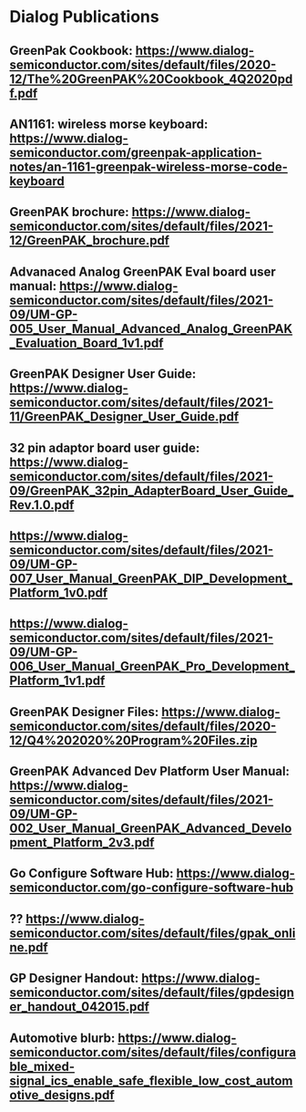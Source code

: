 # Dialog Publications
## GreenPak Cookbook: https://www.dialog-semiconductor.com/sites/default/files/2020-12/The%20GreenPAK%20Cookbook_4Q2020pdf.pdf
## AN1161: wireless morse keyboard: https://www.dialog-semiconductor.com/greenpak-application-notes/an-1161-greenpak-wireless-morse-code-keyboard
## GreenPAK brochure: https://www.dialog-semiconductor.com/sites/default/files/2021-12/GreenPAK_brochure.pdf
## Advanaced Analog GreenPAK Eval board user manual: https://www.dialog-semiconductor.com/sites/default/files/2021-09/UM-GP-005_User_Manual_Advanced_Analog_GreenPAK_Evaluation_Board_1v1.pdf
## GreenPAK Designer User Guide: https://www.dialog-semiconductor.com/sites/default/files/2021-11/GreenPAK_Designer_User_Guide.pdf
## 32 pin adaptor board user guide: https://www.dialog-semiconductor.com/sites/default/files/2021-09/GreenPAK_32pin_AdapterBoard_User_Guide_Rev.1.0.pdf
## https://www.dialog-semiconductor.com/sites/default/files/2021-09/UM-GP-007_User_Manual_GreenPAK_DIP_Development_Platform_1v0.pdf
## https://www.dialog-semiconductor.com/sites/default/files/2021-09/UM-GP-006_User_Manual_GreenPAK_Pro_Development_Platform_1v1.pdf
## GreenPAK Designer Files: https://www.dialog-semiconductor.com/sites/default/files/2020-12/Q4%202020%20Program%20Files.zip
## GreenPAK Advanced Dev Platform User Manual: https://www.dialog-semiconductor.com/sites/default/files/2021-09/UM-GP-002_User_Manual_GreenPAK_Advanced_Development_Platform_2v3.pdf
## Go Configure Software Hub: https://www.dialog-semiconductor.com/go-configure-software-hub
## ?? https://www.dialog-semiconductor.com/sites/default/files/gpak_online.pdf
## GP Designer Handout: https://www.dialog-semiconductor.com/sites/default/files/gpdesigner_handout_042015.pdf
## Automotive blurb: https://www.dialog-semiconductor.com/sites/default/files/configurable_mixed-signal_ics_enable_safe_flexible_low_cost_automotive_designs.pdf

